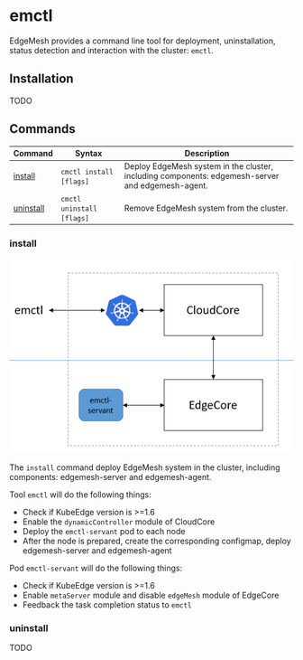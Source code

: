 # emctl

EdgeMesh provides a command line tool for deployment, uninstallation, status detection and interaction with the cluster: `emctl`.

## Installation
TODO

## Commands

|Command|Syntax|Description|
|----|----|-------|
|[install](#install)|`cmctl install [flags]`|Deploy EdgeMesh system in the cluster, including components: edgemesh-server and edgemesh-agent.|
|[uninstall](#uninstall)|`cmctl uninstall [flags]`|Remove EdgeMesh system from the cluster.|

### install
<img src="../images/proposals/emctl.png"/>

The `install` command deploy EdgeMesh system in the cluster, including components: edgemesh-server and edgemesh-agent.

Tool `emctl` will do the following things:
- Check if KubeEdge version is >=1.6
- Enable the `dynamicController` module of CloudCore
- Deploy the `emctl-servant` pod to each node
- After the node is prepared, create the corresponding configmap, deploy edgemesh-server and edgemesh-agent

Pod `emctl-servant` will do the following things:
- Check if KubeEdge version is >=1.6
- Enable `metaServer` module and disable `edgeMesh` module of EdgeCore
- Feedback the task completion status to `emctl`

### uninstall
TODO
